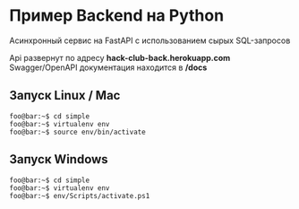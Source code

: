 # Пример Backend на Python
Асинхронный сервис на FastAPI с использованием сырых SQL-запросов

Api развернут по адресу __hack-club-back.herokuapp.com__  
Swagger/OpenAPI документация находится в __/docs__

## Запуск Linux / Mac

```console
foo@bar:~$ cd simple
foo@bar:~$ virtualenv env
foo@bar:~$ source env/bin/activate
```

## Запуск Windows

```console
foo@bar:~$ cd simple
foo@bar:~$ virtualenv env
foo@bar:~$ env/Scripts/activate.ps1
```

